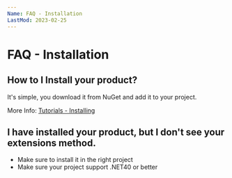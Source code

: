 ```yaml
---
Name: FAQ - Installation
LastMod: 2023-02-25
---
```


# FAQ - Installation

## How to I Install your product?
It's simple, you download it from NuGet and add it to your project.

More Info: [Tutorials - Installing](/installing)

## I have installed your product, but I don't see your extensions method.
- Make sure to install it in the right project
- Make sure your project support .NET40 or better
